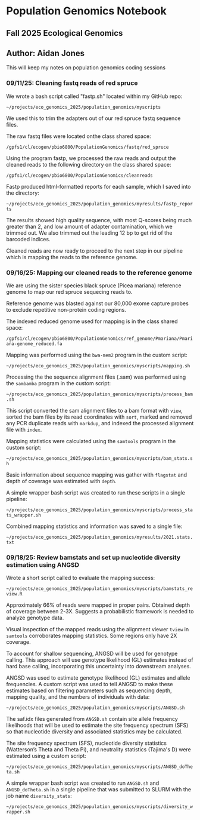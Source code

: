 # Population Genomics Notebook

## Fall 2025 Ecological Genomics

## Author: Aidan Jones

This will keep my notes on population genomics coding sessions

### 09/11/25: Cleaning fastq reads of red spruce

We wrote a bash script called "fastp.sh" located within my GitHub repo:

`~/projects/eco_genomics_2025/population_genomics/myscripts`

We used this to trim the adapters out of our red spruce fastq sequence files.

The raw fastq files were located onthe class shared space:

`/gpfs1/cl/ecogen/pbio6800/PopulationGenomics/fastq/red_spruce`

Using the program fastp, we processed the raw reads and output the cleaned reads to the following directory on the class shared space:

`/gpfs1/cl/ecogen/pbio6800/PopulationGenomics/cleanreads`

Fastp produced html-formatted reports for each sample, which I saved into the directory:

`~/projects/eco_genomics_2025/population_genomics/myresults/fastp_reports`

The results showed high quality sequence, with most Q-scores being much greater than 2, and low amount of adapter contamination, which we trimmed out. We also trimmed out the leading 12 bp to get rid of the barcoded indices.

Cleaned reads are now ready to proceed to the next step in our pipeline which is mapping the reads to the reference genome.

### 09/16/25: Mapping our cleaned reads to the reference genome

We are using the sister species black spruce (Picea mariana) reference genome to map our red spruce sequecing reads to.

Reference genome was blasted against our 80,000 exome capture probes to exclude repetitive non-protein coding regions.

The indexed reduced genome used for mapping is in the class shared space:

`/gpfs1/cl/ecogen/pbio6800/PopulationGenomics/ref_genome/Pmariana/Pmariana-genome_reduced.fa`

Mapping was performed using the `bwa-mem2` program in the custom script:

`~/projects/eco_genomics_2025/population_genomics/myscripts/mapping.sh`

Processing the the sequence alignment files (.sam) was performed using the `sambamba` program in the custom script:

`~/projects/eco_genomics_2025/population_genomics/myscripts/process_bam.sh`

This script converted the sam alignment files to a bam format with `view`, sorted the bam files by its read coordinates with `sort`, marked and removed any PCR duplicate reads with `markdup`, and indexed the processed alignment file with `index`.

Mapping statistics were calculated using the `samtools` program in the custom script:

`~/projects/eco_genomics_2025/population_genomics/myscripts/bam_stats.sh`

Basic information about sequence mapping was gather with `flagstat` and depth of coverage was estimated with `depth`.

A simple wrapper bash script was created to run these scripts in a single pipeline:

`~/projects/eco_genomics_2025/population_genomics/myscripts/process_stats_wrapper.sh`

Combined mapping statistics and information was saved to a single file:

`~/projects/eco_genomics_2025/population_genomics/myresults/2021.stats.txt`

### 09/18/25: Review bamstats and set up nucleotide diversity estimation using ANGSD

Wrote a short script called to evaluate the mapping success:

`~/projects/eco_genomics_2025/population_genomics/myscripts/bamstats_review.R`

Approximately 66% of reads were mapped in proper pairs. Obtained depth of coverage between 2-3X. Suggests a probabilistic framework is needed to analyze genotype data.

Visual inspection of the mapped reads using the alignment viewer `tview` in `samtools` corroborates mapping statistics. Some regions only have 2X coverage.

To account for shallow sequencing, ANGSD will be used for genotype calling. This approach will use genotype likelihood (GL) estimates instead of hard base calling, incorporating this uncertainty into downstream analyses.

ANGSD was used to estimate genotype likelihood (GL) estimates and allele frequencies. A custom script was used to tell ANGSD to make these estimates based on filtering parameters such as sequencing depth, mapping quality, and the numbers of individuals with data:

`~/projects/eco_genomics_2025/population_genomics/myscripts/ANGSD.sh`

The saf.idx files generated from `ANGSD.sh` contain site allele frequency likelihoods that will be used to estimate the site frequency spectrum (SFS) so that nucleotide diversity and associated statistics may be calculated.

The site frequency spectrum (SFS), nucleotide diversity statistics (Watterson’s Theta and Theta Pi), and neutrality statistics (Tajima's D)  were estimated using a custom script:

`~/projects/eco_genomics_2025/population_genomics/myscripts/ANGSD_doTheta.sh`

A simple wrapper bash script was created to run `ANGSD.sh` and `ANGSD_doTheta.sh` in a single pipeline that was submitted to SLURM with the job name `diversity_stats`:

`~/projects/eco_genomics_2025/population_genomics/myscripts/diversity_wrapper.sh`

